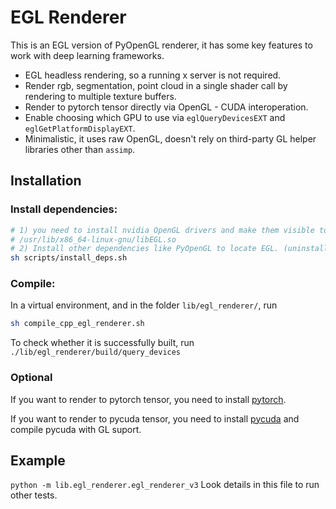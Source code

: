 # EGL Renderer

This is an EGL version of PyOpenGL renderer, it has some key features to work with deep learning frameworks.
- EGL headless rendering, so a running x server is not required.
- Render rgb, segmentation, point cloud in a single shader call by rendering to multiple texture buffers.
- Render to pytorch tensor directly via OpenGL - CUDA interoperation.
- Enable choosing which GPU to use via `eglQueryDevicesEXT` and `eglGetPlatformDisplayEXT`.
- Minimalistic, it uses raw OpenGL, doesn't rely on third-party GL helper libraries other than `assimp`.

## Installation
### Install dependencies:

```bash
# 1) you need to install nvidia OpenGL drivers and make them visible to find libEGL.so
# /usr/lib/x86_64-linux-gnu/libEGL.so
# 2) Install other dependencies like PyOpenGL to locate EGL. (uninstall other pyopengl first)
sh scripts/install_deps.sh
```
### Compile:
In a virtual environment, and in the folder `lib/egl_renderer/`, run
```bash
sh compile_cpp_egl_renderer.sh
```

To check whether it is successfully built, run `./lib/egl_renderer/build/query_devices`

### Optional
If you want to render to pytorch tensor, you need to install [pytorch](https://pytorch.org).

If you want to render to pycuda tensor, you need to install [pycuda](https://documen.tician.de/pycuda/) and compile pycuda with GL suport.

## Example
`python -m lib.egl_renderer.egl_renderer_v3`
Look details in this file to run other tests.
